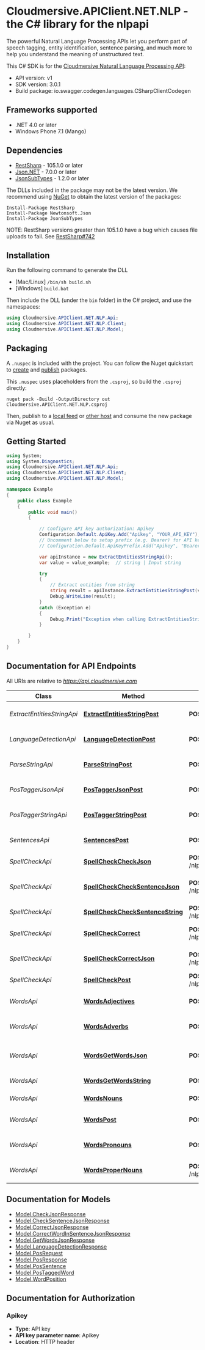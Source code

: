 # Cloudmersive.APIClient.NET.NLP - the C# library for the nlpapi

The powerful Natural Language Processing APIs let you perform part of speech tagging, entity identification, sentence parsing, and much more to help you understand the meaning of unstructured text.

This C# SDK is for the [Cloudmersive Natural Language Processing API](https://www.cloudmersive.com/nlp-api):

- API version: v1
- SDK version: 3.0.1
- Build package: io.swagger.codegen.languages.CSharpClientCodegen

<a name="frameworks-supported"></a>
## Frameworks supported
- .NET 4.0 or later
- Windows Phone 7.1 (Mango)

<a name="dependencies"></a>
## Dependencies
- [RestSharp](https://www.nuget.org/packages/RestSharp) - 105.1.0 or later
- [Json.NET](https://www.nuget.org/packages/Newtonsoft.Json/) - 7.0.0 or later
- [JsonSubTypes](https://www.nuget.org/packages/JsonSubTypes/) - 1.2.0 or later

The DLLs included in the package may not be the latest version. We recommend using [NuGet](https://docs.nuget.org/consume/installing-nuget) to obtain the latest version of the packages:
```
Install-Package RestSharp
Install-Package Newtonsoft.Json
Install-Package JsonSubTypes
```

NOTE: RestSharp versions greater than 105.1.0 have a bug which causes file uploads to fail. See [RestSharp#742](https://github.com/restsharp/RestSharp/issues/742)

<a name="installation"></a>
## Installation
Run the following command to generate the DLL
- [Mac/Linux] `/bin/sh build.sh`
- [Windows] `build.bat`

Then include the DLL (under the `bin` folder) in the C# project, and use the namespaces:
```csharp
using Cloudmersive.APIClient.NET.NLP.Api;
using Cloudmersive.APIClient.NET.NLP.Client;
using Cloudmersive.APIClient.NET.NLP.Model;
```
<a name="packaging"></a>
## Packaging

A `.nuspec` is included with the project. You can follow the Nuget quickstart to [create](https://docs.microsoft.com/en-us/nuget/quickstart/create-and-publish-a-package#create-the-package) and [publish](https://docs.microsoft.com/en-us/nuget/quickstart/create-and-publish-a-package#publish-the-package) packages.

This `.nuspec` uses placeholders from the `.csproj`, so build the `.csproj` directly:

```
nuget pack -Build -OutputDirectory out Cloudmersive.APIClient.NET.NLP.csproj
```

Then, publish to a [local feed](https://docs.microsoft.com/en-us/nuget/hosting-packages/local-feeds) or [other host](https://docs.microsoft.com/en-us/nuget/hosting-packages/overview) and consume the new package via Nuget as usual.

<a name="getting-started"></a>
## Getting Started

```csharp
using System;
using System.Diagnostics;
using Cloudmersive.APIClient.NET.NLP.Api;
using Cloudmersive.APIClient.NET.NLP.Client;
using Cloudmersive.APIClient.NET.NLP.Model;

namespace Example
{
    public class Example
    {
        public void main()
        {

            // Configure API key authorization: Apikey
            Configuration.Default.ApiKey.Add("Apikey", "YOUR_API_KEY");
            // Uncomment below to setup prefix (e.g. Bearer) for API key, if needed
            // Configuration.Default.ApiKeyPrefix.Add("Apikey", "Bearer");

            var apiInstance = new ExtractEntitiesStringApi();
            var value = value_example;  // string | Input string

            try
            {
                // Extract entities from string
                string result = apiInstance.ExtractEntitiesStringPost(value);
                Debug.WriteLine(result);
            }
            catch (Exception e)
            {
                Debug.Print("Exception when calling ExtractEntitiesStringApi.ExtractEntitiesStringPost: " + e.Message );
            }

        }
    }
}
```

<a name="documentation-for-api-endpoints"></a>
## Documentation for API Endpoints

All URIs are relative to *https://api.cloudmersive.com*

Class | Method | HTTP request | Description
------------ | ------------- | ------------- | -------------
*ExtractEntitiesStringApi* | [**ExtractEntitiesStringPost**](docs/ExtractEntitiesStringApi.md#extractentitiesstringpost) | **POST** /nlp/ExtractEntitiesString | Extract entities from string
*LanguageDetectionApi* | [**LanguageDetectionPost**](docs/LanguageDetectionApi.md#languagedetectionpost) | **POST** /nlp/language/detect | Detect language of text
*ParseStringApi* | [**ParseStringPost**](docs/ParseStringApi.md#parsestringpost) | **POST** /nlp/ParseString | Parse string to syntax tree
*PosTaggerJsonApi* | [**PosTaggerJsonPost**](docs/PosTaggerJsonApi.md#postaggerjsonpost) | **POST** /nlp/PosTaggerJson | Part-of-speech tag a string
*PosTaggerStringApi* | [**PosTaggerStringPost**](docs/PosTaggerStringApi.md#postaggerstringpost) | **POST** /nlp/PosTaggerString | Part-of-speech tag a string
*SentencesApi* | [**SentencesPost**](docs/SentencesApi.md#sentencespost) | **POST** /nlp/get/sentences/string | Extract sentences from string
*SpellCheckApi* | [**SpellCheckCheckJson**](docs/SpellCheckApi.md#spellcheckcheckjson) | **POST** /nlp/spellcheck/check/word/json | Spell check word
*SpellCheckApi* | [**SpellCheckCheckSentenceJson**](docs/SpellCheckApi.md#spellcheckchecksentencejson) | **POST** /nlp/spellcheck/check/sentence/json | Check if sentence is spelled correctly
*SpellCheckApi* | [**SpellCheckCheckSentenceString**](docs/SpellCheckApi.md#spellcheckchecksentencestring) | **POST** /nlp/spellcheck/check/sentence/string | Spell check a sentence
*SpellCheckApi* | [**SpellCheckCorrect**](docs/SpellCheckApi.md#spellcheckcorrect) | **POST** /nlp/spellcheck/correct/word/string | Find spelling corrections
*SpellCheckApi* | [**SpellCheckCorrectJson**](docs/SpellCheckApi.md#spellcheckcorrectjson) | **POST** /nlp/spellcheck/correct/word/json | Find spelling corrections
*SpellCheckApi* | [**SpellCheckPost**](docs/SpellCheckApi.md#spellcheckpost) | **POST** /nlp/spellcheck/check/word/string | Spell check a word
*WordsApi* | [**WordsAdjectives**](docs/WordsApi.md#wordsadjectives) | **POST** /nlp/get/words/adjectives/string | Get adjectives in string
*WordsApi* | [**WordsAdverbs**](docs/WordsApi.md#wordsadverbs) | **POST** /nlp/get/words/adverbs/string | Get adverbs in input string
*WordsApi* | [**WordsGetWordsJson**](docs/WordsApi.md#wordsgetwordsjson) | **POST** /nlp/get/words/json | Get words in input string (JSON)
*WordsApi* | [**WordsGetWordsString**](docs/WordsApi.md#wordsgetwordsstring) | **POST** /nlp/get/words/string | Get words from string
*WordsApi* | [**WordsNouns**](docs/WordsApi.md#wordsnouns) | **POST** /nlp/get/words/nouns/string | Get nouns in string
*WordsApi* | [**WordsPost**](docs/WordsApi.md#wordspost) | **POST** /nlp/get/words/verbs/string | Get the verbs in a string
*WordsApi* | [**WordsPronouns**](docs/WordsApi.md#wordspronouns) | **POST** /nlp/get/words/pronouns/string | Returns all pronounts in string
*WordsApi* | [**WordsProperNouns**](docs/WordsApi.md#wordspropernouns) | **POST** /nlp/get/words/properNouns/string | Get proper nouns in a string


<a name="documentation-for-models"></a>
## Documentation for Models

 - [Model.CheckJsonResponse](docs/CheckJsonResponse.md)
 - [Model.CheckSentenceJsonResponse](docs/CheckSentenceJsonResponse.md)
 - [Model.CorrectJsonResponse](docs/CorrectJsonResponse.md)
 - [Model.CorrectWordInSentenceJsonResponse](docs/CorrectWordInSentenceJsonResponse.md)
 - [Model.GetWordsJsonResponse](docs/GetWordsJsonResponse.md)
 - [Model.LanguageDetectionResponse](docs/LanguageDetectionResponse.md)
 - [Model.PosRequest](docs/PosRequest.md)
 - [Model.PosResponse](docs/PosResponse.md)
 - [Model.PosSentence](docs/PosSentence.md)
 - [Model.PosTaggedWord](docs/PosTaggedWord.md)
 - [Model.WordPosition](docs/WordPosition.md)


<a name="documentation-for-authorization"></a>
## Documentation for Authorization

<a name="Apikey"></a>
### Apikey

- **Type**: API key
- **API key parameter name**: Apikey
- **Location**: HTTP header

